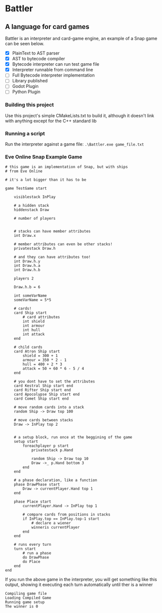 # Battler

## A language for card games

Battler is an interpreter and card-game engine, an example of a Snap game can 
be seen below.

- [x] PlainText to AST parser
- [x] AST to bytecode compiler
- [x] Bytecode interpreter can run test game file
- [x] Interpreter runnable from command line
- [ ] Full Bytecode interpreter implementation
- [ ] Library published
- [ ] Godot Plugin
- [ ] Python Plugin

### Building this project
Use this project's simple CMakeLists.txt to build it, although it doesn't link
with anything except for the C++ standard lib

### Running a script
Run the interpreter against a game file:
`.\Battler.exe game_file.txt`


### Eve Online Snap Example Game

```
# this game is an implementation of Snap, but with ships
# from Eve Online

# it's a lot bigger than it has to be

game TestGame start

    visiblestack InPlay
    
    # a hidden stack
    hiddenstack Draw

    # number of players
    

    # stacks can have member attributes
    int Draw.x

    # member attributes can even be other stacks!
    privatestack Draw.h

    # and they can have attributes too!
    int Draw.h.y
    int Draw.h.a
    int Draw.h.b
    
    players 2

    Draw.h.b = 6

    int someVarName
    someVarName = 5*5
    
    # cards!
    card Ship start
        # card attributes
        int shield
        int armour
        int hull
        int attack
    end

    # child cards
    card Atron Ship start
        shield = 300 + 1
        armour = 350 * 2 - 1
        hull = 400 + 2 * 3
        attack = 50 + 60 * 6 - 5 / 4
    end
    
    # you dont have to set the attributes
    card Kestral Ship start end
    card Rifter Ship start end
    card Apocolypse Ship start end
    card Comet Ship start end

    # move random cards into a stack
    random Ship -> Draw top 100

    # move cards between stacks
    Draw -> InPlay top 2


    # a setup block, run once at the beggining of the game
    setup start
        foreachplayer p start
            privatestack p.Hand
            
            random Ship -> Draw top 10
            Draw ->_ p.Hand bottom 3
        end
    end

    # a phase declaration, like a function
    phase DrawPhase start
        Draw -> currentPlayer.Hand top 1
    end

    phase Place start
        currentPlayer.Hand -> InPlay top 1

        # compare cards from positions in stacks
        if InPlay.top == InPlay.top-1 start
            # declare a wiener
            winneris currentPlayer
        end
    end

    # runs every turn
    turn start
        # run a phase
        do DrawPhase
        do Place
    end
end
```


If you run the above game in the interpreter, you will get something like this output, showing it executing each turn automatically until ther is a winner
```
Compiling game file
Loading Compiled Game
Running game setup
The winner is 0
```
